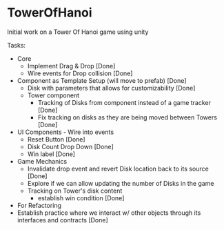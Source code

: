 # TowerOfHanoi

Initial work on a Tower Of Hanoi game using unity

Tasks:
- Core
  - Implement Drag & Drop [Done]
  - Wire events for Drop collision [Done]
- Component as Template Setup (will move to prefab) [Done]
  - Disk with parameters that allows for customizability [Done]
  - Tower component
    - Tracking of Disks from component instead of a game tracker [Done]
    - Fix tracking on disks as they are being moved between Towers [Done]
- UI Components - Wire into events
  - Reset Button [Done]
  - Disk Count Drop Down [Done]
  - Win label [Done]
- Game Mechanics
  - Invalidate drop event and revert Disk location back to its source [Done]
  - Explore if we can allow updating the number of Disks in the game
  - Tracking on Tower's disk content
    - establish win condition [Done]
 - For Refactoring
  - Establish practice where we interact w/ other objects through its interfaces and contracts [Done]